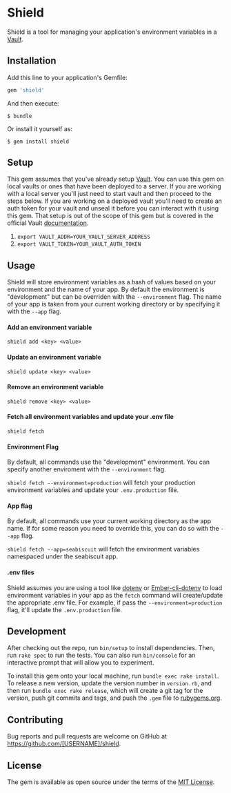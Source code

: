 # Shield

Shield is a tool for managing your application's environment variables in a [Vault](https://vaultproject.io/).

## Installation

Add this line to your application's Gemfile:

```ruby
gem 'shield'
```

And then execute:

    $ bundle

Or install it yourself as:

    $ gem install shield

## Setup
This gem assumes that you've already setup [Vault](https://vaultproject.io/).  You can use this gem on local vaults or ones that have been deployed to a server.  If you are working with a local server you'll just need to start vault and then proceed to the steps below. If you are working on a deployed vault you'll need to create an auth token for your vault and unseal it before you can interact with it using this gem.  That setup is out of the scope of this gem but is covered in the official Vault [documentation](https://vaultproject.io/docs/index.html).

1. `export VAULT_ADDR=YOUR_VAULT_SERVER_ADDRESS`
2. `export VAULT_TOKEN=YOUR_VAULT_AUTH_TOKEN`

## Usage
Shield will store environment variables as a hash of values based on your environment and the name of your app.  By default the environment is "development" but can be overriden with the `--environment` flag.  The name of your app is taken from your current working directory or by specifying it with the `--app` flag.

#### Add an environment variable
`shield add <key> <value>`

#### Update an environment variable
`shield update <key> <value>`

#### Remove an environment variable
`shield remove <key> <value>`

#### Fetch all environment variables and update your .env file
`shield fetch`

#### Environment Flag
By default, all commands use the "development" environment.  You can specify another enviroment with the `--environment` flag.

`shield fetch --environment=production` will fetch your production environment variables and update your `.env.production` file.

#### App flag
By default, all commands use your current working directory as the app name.  If for some reason you need to override this, you can do so with the `--app` flag.

`shield fetch --app=seabiscuit` will fetch the environment variables namespaced under the seabiscuit app.

#### .env files
Shield assumes you are using a tool like [dotenv](https://github.com/bkeepers/dotenv) or [Ember-cli-dotenv](https://github.com/fivetanley/ember-cli-dotenv) to load environment variables in your app as the `fetch` command will create/update the appropriate .env file.  For example, if pass the `--environment=production` flag, it'll update the `.env.production` file.

## Development

After checking out the repo, run `bin/setup` to install dependencies. Then, run `rake spec` to run the tests. You can also run `bin/console` for an interactive prompt that will allow you to experiment.

To install this gem onto your local machine, run `bundle exec rake install`. To release a new version, update the version number in `version.rb`, and then run `bundle exec rake release`, which will create a git tag for the version, push git commits and tags, and push the `.gem` file to [rubygems.org](https://rubygems.org).

## Contributing

Bug reports and pull requests are welcome on GitHub at https://github.com/[USERNAME]/shield.


## License

The gem is available as open source under the terms of the [MIT License](http://opensource.org/licenses/MIT).

